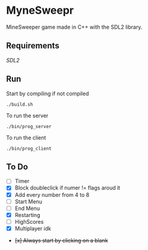 # MyneSweepr
MineSweeper game made in C++ with the SDL2 library.  

## Requirements
_SDL2_  

## Run
Start by compiling if not compiled  

`./build.sh`  

To run the server

`./bin/prog_server`  

To run the client

`./bin/prog_client`

## To Do

- [ ] Timer
- [x] Block doubleclick if numer != flags aroud it
- [x] Add every number from 4 to 8
- [ ] Start Menu
- [ ] End Menu
- [x] Restarting
- [ ] HighScores
- [x] Multiplayer idk
- <del>[x] Always start by clicking on a blank</del>
